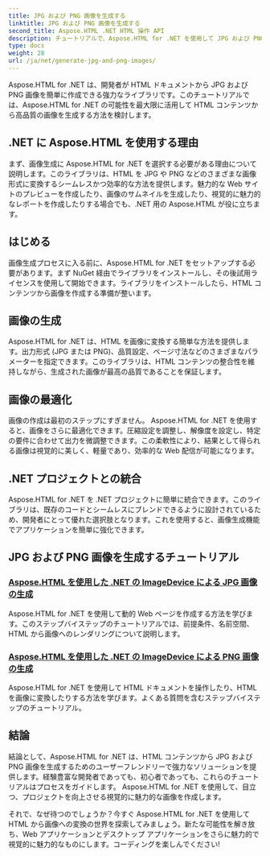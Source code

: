 ```yaml
---
title: JPG および PNG 画像を生成する
linktitle: JPG および PNG 画像を生成する
second_title: Aspose.HTML .NET HTML 操作 API
description: チュートリアルで、Aspose.HTML for .NET を使用して JPG および PNG 画像を生成する方法を学びます。美しいグラフィックを簡単に作成できます。
type: docs
weight: 28
url: /ja/net/generate-jpg-and-png-images/
---
```

 
Aspose.HTML for .NET は、開発者が HTML ドキュメントから JPG および PNG 画像を簡単に作成できる強力なライブラリです。このチュートリアルでは、Aspose.HTML for .NET の可能性を最大限に活用して HTML コンテンツから高品質の画像を生成する方法を検討します。

## .NET に Aspose.HTML を使用する理由

まず、画像生成に Aspose.HTML for .NET を選択する必要がある理由について説明します。このライブラリは、HTML を JPG や PNG などのさまざまな画像形式に変換するシームレスかつ効率的な方法を提供します。魅力的な Web サイトのプレビューを作成したり、画像のサムネイルを生成したり、視覚的に魅力的なレポートを作成したりする場合でも、.NET 用の Aspose.HTML が役に立ちます。

## はじめる

画像生成プロセスに入る前に、Aspose.HTML for .NET をセットアップする必要があります。まず NuGet 経由でライブラリをインストールし、その後試用ライセンスを使用して開始できます。ライブラリをインストールしたら、HTML コンテンツから画像を作成する準備が整います。

## 画像の生成

Aspose.HTML for .NET は、HTML を画像に変換する簡単な方法を提供します。出力形式 (JPG または PNG)、品質設定、ページ寸法などのさまざまなパラメーターを指定できます。このライブラリは、HTML コンテンツの整合性を維持しながら、生成された画像が最高の品質であることを保証します。

## 画像の最適化

画像の作成は最初のステップにすぎません。 Aspose.HTML for .NET を使用すると、画像をさらに最適化できます。圧縮設定を調整し、解像度を設定し、特定の要件に合わせて出力を微調整できます。この柔軟性により、結果として得られる画像は視覚的に美しく、軽量であり、効率的な Web 配信が可能になります。

## .NET プロジェクトとの統合

Aspose.HTML for .NET を .NET プロジェクトに簡単に統合できます。このライブラリは、既存のコードとシームレスにブレンドできるように設計されているため、開発者にとって優れた選択肢となります。これを使用すると、画像生成機能でアプリケーションを簡単に強化できます。

## JPG および PNG 画像を生成するチュートリアル
### [Aspose.HTML を使用した .NET の ImageDevice による JPG 画像の生成](./generate-jpg-images-by-imagedevice/)
Aspose.HTML for .NET を使用して動的 Web ページを作成する方法を学びます。このステップバイステップのチュートリアルでは、前提条件、名前空間、HTML から画像へのレンダリングについて説明します。
### [Aspose.HTML を使用した .NET の ImageDevice による PNG 画像の生成](./generate-png-images-by-imagedevice/)
Aspose.HTML for .NET を使用して HTML ドキュメントを操作したり、HTML を画像に変換したりする方法を学びます。よくある質問を含むステップバイステップのチュートリアル。

## 結論

結論として、Aspose.HTML for .NET は、HTML コンテンツから JPG および PNG 画像を生成するためのユーザーフレンドリーで強力なソリューションを提供します。経験豊富な開発者であっても、初心者であっても、これらのチュートリアルはプロセスをガイドします。 Aspose.HTML for .NET を使用して、目立つ、プロジェクトを向上させる視覚的に魅力的な画像を作成します。

それで、なぜ待つのでしょうか？今すぐ Aspose.HTML for .NET を使用して HTML から画像への変換の世界を探索してみましょう。新たな可能性を解き放ち、Web アプリケーションとデスクトップ アプリケーションをさらに魅力的で視覚的に魅力的なものにします。コーディングを楽しんでください!